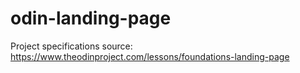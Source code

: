 # odin-landing-page
Project specifications source: https://www.theodinproject.com/lessons/foundations-landing-page
